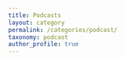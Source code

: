 ```yaml
---
title: Podcasts
layout: category
permalink: /categories/podcast/
taxonomy: podcast
author_profile: true
---
```

